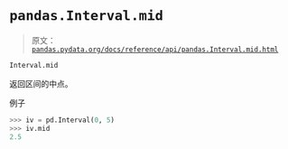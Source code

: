 # `pandas.Interval.mid`

> 原文：[`pandas.pydata.org/docs/reference/api/pandas.Interval.mid.html`](https://pandas.pydata.org/docs/reference/api/pandas.Interval.mid.html)

```py
Interval.mid
```

返回区间的中点。

例子

```py
>>> iv = pd.Interval(0, 5)
>>> iv.mid
2.5 
```

